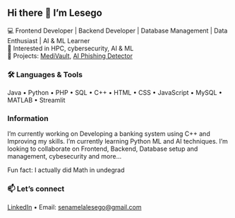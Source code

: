 
<!--
**LesegoSenamela/LesegoSenamela** is a ✨ _special_ ✨ repository because its `README.md` (this file) appears on your GitHub profile.

Here are some ideas to get you started:

- 🔭 I’m currently working on ...
- 🌱 I’m currently learning ...
- 👯 I’m looking to collaborate on ...
- 🤔 I’m looking for help with ...
- 💬 Ask me about ...
- 📫 How to reach me: ...
- 😄 Pronouns: ...
- ⚡ Fun fact: ...
-->
## Hi there 👋 I’m Lesego

💻 Frontend Developer | Backend Developer | Database Management | Data Enthusiast | AI & ML Learner  
🔬 Interested in HPC, cybersecurity, AI & ML  
🚀 Projects: [MediVault](https://github.com/LesegoSenamela/MediVault), [AI Phishing Detector](https://cybersecurity-phishing-detector.streamlit.app/)

### 🛠️ Languages & Tools
Java • Python • PHP • SQL • C++ • HTML • CSS • JavaScript • MySQL • MATLAB • Streamlit

### Information

I’m currently working on Developing a banking system using C++ and Improving my skills.
I’m currently learning Python ML and AI techniques.
I’m looking to collaborate on Frontend, Backend, Database setup and management, cybesecurity and more...

Fun fact: I actually did Math in undegrad

### 📫 Let’s connect
[LinkedIn](https://www.linkedin.com/in/lesego-senamela) • Email: senamelalesego@gmail.com
